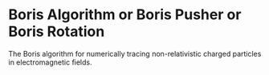 # Boris Algorithm or Boris Pusher or Boris Rotation

The Boris algorithm for numerically tracing non-relativistic charged particles in electromagnetic fields. 
